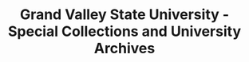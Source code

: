 ---
layout: repo
title: "Grand Valley State University - Special Collections and University Archives"
id: 3887
permalink: repos/3887/
---